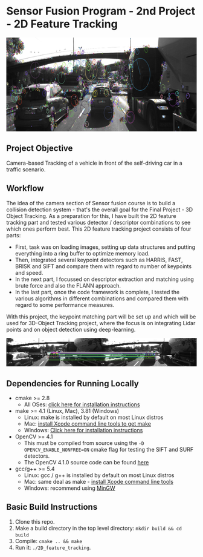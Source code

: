 # Sensor Fusion Program - 2nd Project - 2D Feature Tracking

<img src="images/keypoints.png" width="820" height="248" />

## Project Objective
Camera-based Tracking of a vehicle in front of the self-driving car in a traffic scenario.

## Workflow

The idea of the camera section of Sensor fusion course is to build a collision detection system - that's the overall goal for the Final Project - 3D Object Tracking. As a preparation for this, I have built the 2D feature tracking part and tested various detector / descriptor combinations to see which ones perform best. This 2D feature tracking project consists of four parts:

* First, task was on loading images, setting up data structures and putting everything into a ring buffer to optimize memory load. 
* Then, integrated several keypoint detectors such as HARRIS, FAST, BRISK and SIFT and compare them with regard to number of keypoints and speed. 
* In the next part, I focussed on descriptor extraction and matching using brute force and also the FLANN approach. 
* In the last part, once the code framework is complete, I tested the various algorithms in different combinations and compared them with regard to some performance measures.

With this project, the keypoint matching part will be set up and which will be used for 3D-Object Tracking project, where the focus is on integrating Lidar points and on object detection using deep-learning. 

<img src="Detector-descriptor combo/FAST_ORB.png" width="820" />

## Dependencies for Running Locally
* cmake >= 2.8
  * All OSes: [click here for installation instructions](https://cmake.org/install/)
* make >= 4.1 (Linux, Mac), 3.81 (Windows)
  * Linux: make is installed by default on most Linux distros
  * Mac: [install Xcode command line tools to get make](https://developer.apple.com/xcode/features/)
  * Windows: [Click here for installation instructions](http://gnuwin32.sourceforge.net/packages/make.htm)
* OpenCV >= 4.1
  * This must be compiled from source using the `-D OPENCV_ENABLE_NONFREE=ON` cmake flag for testing the SIFT and SURF detectors.
  * The OpenCV 4.1.0 source code can be found [here](https://github.com/opencv/opencv/tree/4.1.0)
* gcc/g++ >= 5.4
  * Linux: gcc / g++ is installed by default on most Linux distros
  * Mac: same deal as make - [install Xcode command line tools](https://developer.apple.com/xcode/features/)
  * Windows: recommend using [MinGW](http://www.mingw.org/)

## Basic Build Instructions

1. Clone this repo.
2. Make a build directory in the top level directory: `mkdir build && cd build`
3. Compile: `cmake .. && make`
4. Run it: `./2D_feature_tracking`.
